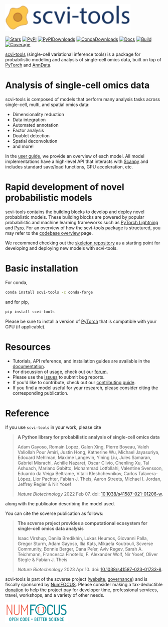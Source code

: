 <a href="https://scvi-tools.org/">
  <img
    src="https://github.com/scverse/scvi-tools/blob/main/docs/_static/scvi-tools-horizontal.svg?raw=true"
    width="400"
    alt="scvi-tools"
  >
</a>

[![Stars][gh-stars-badge]][gh-stars-link]
[![PyPI][pypi-badge]][pypi-link]
[![PyPIDownloads][pepy-badge]][pepy-link]
[![CondaDownloads][conda-badge]][conda-link]
[![Docs][docs-badge]][docs-link]
[![Build][build-badge]][build-link]
[![Coverage][coverage-badge]][coverage-link]

[scvi-tools] (single-cell variational inference tools) is a package for probabilistic modeling and
analysis of single-cell omics data, built on top of [PyTorch] and [AnnData].

# Analysis of single-cell omics data

scvi-tools is composed of models that perform many analysis tasks across single-cell, multi, and
spatial omics data:

- Dimensionality reduction
- Data integration
- Automated annotation
- Factor analysis
- Doublet detection
- Spatial deconvolution
- and more!

In the [user guide], we provide an overview of each model. All model implementations have a
high-level API that interacts with [Scanpy] and includes standard save/load functions, GPU
acceleration, etc.

# Rapid development of novel probabilistic models

scvi-tools contains the building blocks to develop and deploy novel probablistic models. These
building blocks are powered by popular probabilistic and machine learning frameworks such as
[PyTorch Lightning] and [Pyro]. For an overview of how the scvi-tools package is structured, you
may refer to the [codebase overview] page.

We recommend checking out the [skeleton repository] as a starting point for developing and
deploying new models with scvi-tools.

# Basic installation

For conda,

```bash
conda install scvi-tools -c conda-forge
```

and for pip,

```bash
pip install scvi-tools
```

Please be sure to install a version of [PyTorch] that is compatible with your GPU (if applicable).

# Resources

- Tutorials, API reference, and installation guides are available in the [documentation].
- For discussion of usage, check out our [forum].
- Please use the [issues] to submit bug reports.
- If you'd like to contribute, check out our [contributing guide].
- If you find a model useful for your research, please consider citing the corresponding
    publication.

# Reference

If you use `scvi-tools` in your work, please cite

> **A Python library for probabilistic analysis of single-cell omics data**
>
> Adam Gayoso, Romain Lopez, Galen Xing, Pierre Boyeau, Valeh Valiollah Pour Amiri, Justin Hong,
> Katherine Wu, Michael Jayasuriya, Edouard Mehlman, Maxime Langevin, Yining Liu, Jules Samaran,
> Gabriel Misrachi, Achille Nazaret, Oscar Clivio, Chenling Xu, Tal Ashuach, Mariano Gabitto,
> Mohammad Lotfollahi, Valentine Svensson, Eduardo da Veiga Beltrame, Vitalii Kleshchevnikov,
> Carlos Talavera-López, Lior Pachter, Fabian J. Theis, Aaron Streets, Michael I. Jordan,
> Jeffrey Regier & Nir Yosef
>
> _Nature Biotechnology_ 2022 Feb 07. doi: [10.1038/s41587-021-01206-w](https://doi.org/10.1038/s41587-021-01206-w).

along with the publicaton describing the model used.

You can cite the scverse publication as follows:

> **The scverse project provides a computational ecosystem for single-cell omics data analysis**
>
> Isaac Virshup, Danila Bredikhin, Lukas Heumos, Giovanni Palla, Gregor Sturm, Adam Gayoso,
> Ilia Kats, Mikaela Koutrouli, Scverse Community, Bonnie Berger, Dana Pe’er, Aviv Regev,
> Sarah A. Teichmann, Francesca Finotello, F. Alexander Wolf, Nir Yosef, Oliver Stegle &
> Fabian J. Theis
>
> _Nature Biotechnology_ 2023 Apr 10. doi: [10.1038/s41587-023-01733-8](https://doi.org/10.1038/s41587-023-01733-8).

scvi-tools is part of the scverse project ([website](https://scverse.org),
[governance](https://scverse.org/about/roles)) and is fiscally sponsored by [NumFOCUS]. Please
consider making a tax-deductible [donation] to help the project pay for developer time,
professional services, travel, workshops, and a variety of other needs.

<a href="https://numfocus.org/project/scverse">
  <img
    src="https://raw.githubusercontent.com/numfocus/templates/master/images/numfocus-logo.png"
    width="200"
  >
</a>

[anndata]: https://anndata.readthedocs.io/en/latest/
[build-badge]: https://github.com/scverse/scvi-tools/actions/workflows/build.yml/badge.svg
[build-link]: https://github.com/scverse/scvi-tools/actions/workflows/build.yml/
[codebase overview]: https://docs.scvi-tools.org/en/stable/user_guide/background/codebase_overview.html
[conda-badge]: https://img.shields.io/conda/dn/conda-forge/scvi-tools?logo=Anaconda
[conda-link]: https://anaconda.org/conda-forge/scvi-tools
[contributing guide]: https://docs.scvi-tools.org/en/stable/contributing/index.html
[coverage-badge]: https://codecov.io/gh/scverse/scvi-tools/branch/main/graph/badge.svg
[coverage-link]: https://codecov.io/gh/scverse/scvi-tools
[docs-badge]: https://readthedocs.org/projects/scvi/badge/?version=latest
[docs-link]: https://scvi.readthedocs.io/en/stable/?badge=stable
[documentation]: https://docs.scvi-tools.org/
[donation]: https://numfocus.org/donate-to-scverse
[forum]: https://discourse.scvi-tools.org
[gh-stars-badge]: https://img.shields.io/github/stars/scverse/scvi-tools?style=flat&logo=GitHub&color=blue
[gh-stars-link]: https://github.com/scverse/scvi-tools/stargazers
[issues]: https://github.com/scverse/scvi-tools/issues
[numfocus]: https://numfocus.org/
[pepy-badge]: https://static.pepy.tech/badge/scvi-tools
[pepy-link]: https://pepy.tech/project/scvi-tools
[pypi-badge]: https://img.shields.io/pypi/v/scvi-tools.svg
[pypi-link]: https://pypi.org/project/scvi-tools
[pyro]: https://pyro.ai/
[pytorch]: https://pytorch.org
[pytorch lightning]: https://lightning.ai/docs/pytorch/stable/
[scanpy]: http://scanpy.readthedocs.io/
[scvi-tools]: https://scvi-tools.org/
[skeleton repository]: https://github.com/scverse/simple-scvi
[user guide]: https://docs.scvi-tools.org/en/stable/user_guide/index.html

